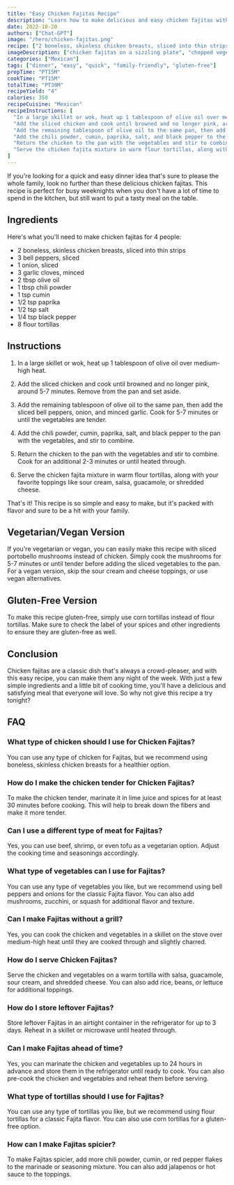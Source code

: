 ```yaml
---
title: "Easy Chicken Fajitas Recipe"
description: "Learn how to make delicious and easy chicken fajitas with this simple recipe. Perfect for a quick weeknight dinner or a fun family meal."
date: 2022-10-20
authors: ["Chat-GPT"]
image: "/hero/chicken-fajitas.png"
recipe: ["2 boneless, skinless chicken breasts, sliced into thin strips", "3 bell peppers, sliced", "1 onion, sliced", "3 garlic cloves, minced", "2 tbsp olive oil", "1 tbsp chili powder", "1 tsp cumin", "1/2 tsp paprika", "1/2 tsp salt", "1/4 tsp black pepper", "8 flour tortillas"]
imageDescription: ["chicken fajitas on a sizzling plate", "chopped vegetables on a cutting board", "flour tortillas stacked on a plate", "a bowl of sour cream and salsa"]  
categories: ["Mexican"]
tags: ["dinner", "easy", "quick", "family-friendly", "gluten-free"]
prepTime: "PT15M"
cookTime: "PT15M"
totalTime: "PT30M"
recipeYield: "4"
calories: 350
recipeCuisine: "Mexican"
recipeInstructions: [
  "In a large skillet or wok, heat up 1 tablespoon of olive oil over medium-high heat.",
  "Add the sliced chicken and cook until browned and no longer pink, around 5-7 minutes. Remove from the pan and set aside.",
  "Add the remaining tablespoon of olive oil to the same pan, then add the sliced bell peppers, onion, and minced garlic. Cook for 5-7 minutes or until the vegetables are tender.",
  "Add the chili powder, cumin, paprika, salt, and black pepper to the pan with the vegetables, and stir to combine.",
  "Return the chicken to the pan with the vegetables and stir to combine. Cook for an additional 2-3 minutes or until heated through.",
  "Serve the chicken fajita mixture in warm flour tortillas, along with your favorite toppings like sour cream, salsa, guacamole, or shredded cheese."
]
---
```


If you're looking for a quick and easy dinner idea that's sure to please the whole family, look no further than these delicious chicken fajitas. This recipe is perfect for busy weeknights when you don't have a lot of time to spend in the kitchen, but still want to put a tasty meal on the table. 

## Ingredients

Here's what you'll need to make chicken fajitas for 4 people:

- 2 boneless, skinless chicken breasts, sliced into thin strips
- 3 bell peppers, sliced
- 1 onion, sliced
- 3 garlic cloves, minced
- 2 tbsp olive oil
- 1 tbsp chili powder
- 1 tsp cumin
- 1/2 tsp paprika
- 1/2 tsp salt
- 1/4 tsp black pepper
- 8 flour tortillas

## Instructions

1. In a large skillet or wok, heat up 1 tablespoon of olive oil over medium-high heat.

2. Add the sliced chicken and cook until browned and no longer pink, around 5-7 minutes. Remove from the pan and set aside.

3. Add the remaining tablespoon of olive oil to the same pan, then add the sliced bell peppers, onion, and minced garlic. Cook for 5-7 minutes or until the vegetables are tender.

4. Add the chili powder, cumin, paprika, salt, and black pepper to the pan with the vegetables, and stir to combine.

5. Return the chicken to the pan with the vegetables and stir to combine. Cook for an additional 2-3 minutes or until heated through.

6. Serve the chicken fajita mixture in warm flour tortillas, along with your favorite toppings like sour cream, salsa, guacamole, or shredded cheese.

That's it! This recipe is so simple and easy to make, but it's packed with flavor and sure to be a hit with your family. 

## Vegetarian/Vegan Version

If you're vegetarian or vegan, you can easily make this recipe with sliced portobello mushrooms instead of chicken. Simply cook the mushrooms for 5-7 minutes or until tender before adding the sliced vegetables to the pan. For a vegan version, skip the sour cream and cheese toppings, or use vegan alternatives.

## Gluten-Free Version

To make this recipe gluten-free, simply use corn tortillas instead of flour tortillas. Make sure to check the label of your spices and other ingredients to ensure they are gluten-free as well.

## Conclusion

Chicken fajitas are a classic dish that's always a crowd-pleaser, and with this easy recipe, you can make them any night of the week. With just a few simple ingredients and a little bit of cooking time, you'll have a delicious and satisfying meal that everyone will love. So why not give this recipe a try tonight?

## FAQ

### What type of chicken should I use for Chicken Fajitas?

You can use any type of chicken for Fajitas, but we recommend using boneless, skinless chicken breasts for a healthier option.

### How do I make the chicken tender for Chicken Fajitas?

To make the chicken tender, marinate it in lime juice and spices for at least 30 minutes before cooking. This will help to break down the fibers and make it more tender.

### Can I use a different type of meat for Fajitas?

Yes, you can use beef, shrimp, or even tofu as a vegetarian option. Adjust the cooking time and seasonings accordingly.

### What type of vegetables can I use for Fajitas?

You can use any type of vegetables you like, but we recommend using bell peppers and onions for the classic Fajita flavor. You can also add mushrooms, zucchini, or squash for additional flavor and texture.

### Can I make Fajitas without a grill?

Yes, you can cook the chicken and vegetables in a skillet on the stove over medium-high heat until they are cooked through and slightly charred.

### How do I serve Chicken Fajitas?

Serve the chicken and vegetables on a warm tortilla with salsa, guacamole, sour cream, and shredded cheese. You can also add rice, beans, or lettuce for additional toppings.

### How do I store leftover Fajitas?

Store leftover Fajitas in an airtight container in the refrigerator for up to 3 days. Reheat in a skillet or microwave until heated through.

### Can I make Fajitas ahead of time?

Yes, you can marinate the chicken and vegetables up to 24 hours in advance and store them in the refrigerator until ready to cook. You can also pre-cook the chicken and vegetables and reheat them before serving.

### What type of tortillas should I use for Fajitas?

You can use any type of tortillas you like, but we recommend using flour tortillas for a classic Fajita flavor. You can also use corn tortillas for a gluten-free option.

### How can I make Fajitas spicier?

To make Fajitas spicier, add more chili powder, cumin, or red pepper flakes to the marinade or seasoning mixture. You can also add jalapenos or hot sauce to the toppings.